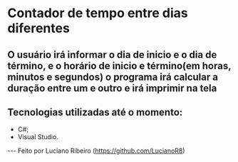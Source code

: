 # Contador de tempo entre dias diferentes

## O usuário irá informar o dia de inicio e o dia de término, e o horário de inicio e término(em horas, minutos e segundos) o programa irá calcular a duração entre um e outro e irá imprimir na tela

## Tecnologias utilizadas até o momento:

 - C#;
 - Visual Studio.

--- Feito por Luciano Ribeiro (https://github.com/LucianoR8)
